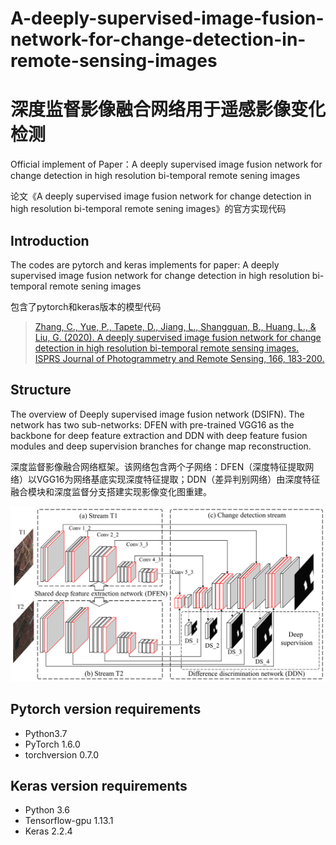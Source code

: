 # A-deeply-supervised-image-fusion-network-for-change-detection-in-remote-sensing-images
# 深度监督影像融合网络用于遥感影像变化检测
Official implement of Paper：A deeply supervised image fusion network for change detection in high resolution bi-temporal remote sening images

论文《A deeply supervised image fusion network for change detection in high resolution bi-temporal remote sening images》的官方实现代码

## Introduction
The codes are pytorch and keras implements for paper: A deeply supervised image fusion network for change detection in high resolution bi-temporal remote sening images

包含了pytorch和keras版本的模型代码

> [Zhang, C., Yue, P., Tapete, D., Jiang, L., Shangguan, B., Huang, L., & Liu, G. (2020). A deeply supervised image fusion network for change detection in high resolution bi-temporal remote sensing images. ISPRS Journal of Photogrammetry and Remote Sensing, 166, 183-200.](https://www.sciencedirect.com/science/article/abs/pii/S0924271620301532)

## Structure
The overview of Deeply supervised image fusion network (DSIFN). The network has two sub-networks: DFEN with pre-trained VGG16 as the backbone for deep feature extraction and DDN with deep feature fusion modules and deep supervision branches for change map reconstruction.

深度监督影像融合网络框架。该网络包含两个子网络：DFEN（深度特征提取网络）以VGG16为网络基底实现深度特征提取；DDN（差异判别网络）由深度特征融合模块和深度监督分支搭建实现影像变化图重建。

![1](imgs/1.png)

## Pytorch version requirements
- Python3.7
- PyTorch 1.6.0
- torchversion 0.7.0 

## Keras version requirements
- Python 3.6
- Tensorflow-gpu 1.13.1
- Keras 2.2.4
